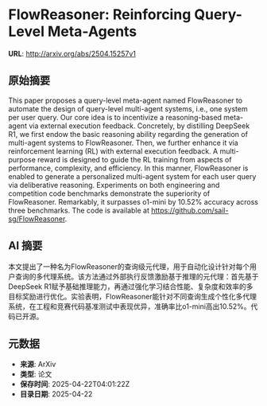 # FlowReasoner: Reinforcing Query-Level Meta-Agents

**URL**: http://arxiv.org/abs/2504.15257v1

## 原始摘要

This paper proposes a query-level meta-agent named FlowReasoner to automate
the design of query-level multi-agent systems, i.e., one system per user query.
Our core idea is to incentivize a reasoning-based meta-agent via external
execution feedback. Concretely, by distilling DeepSeek R1, we first endow the
basic reasoning ability regarding the generation of multi-agent systems to
FlowReasoner. Then, we further enhance it via reinforcement learning (RL) with
external execution feedback. A multi-purpose reward is designed to guide the RL
training from aspects of performance, complexity, and efficiency. In this
manner, FlowReasoner is enabled to generate a personalized multi-agent system
for each user query via deliberative reasoning. Experiments on both engineering
and competition code benchmarks demonstrate the superiority of FlowReasoner.
Remarkably, it surpasses o1-mini by 10.52% accuracy across three benchmarks.
The code is available at https://github.com/sail-sg/FlowReasoner.


## AI 摘要

本文提出了一种名为FlowReasoner的查询级元代理，用于自动化设计针对每个用户查询的多代理系统。该方法通过外部执行反馈激励基于推理的元代理：首先基于DeepSeek R1赋予基础推理能力，再通过强化学习结合性能、复杂度和效率的多目标奖励进行优化。实验表明，FlowReasoner能针对不同查询生成个性化多代理系统，在工程和竞赛代码基准测试中表现优异，准确率比o1-mini高出10.52%。代码已开源。

## 元数据

- **来源**: ArXiv
- **类型**: 论文
- **保存时间**: 2025-04-22T04:01:22Z
- **目录日期**: 2025-04-22
